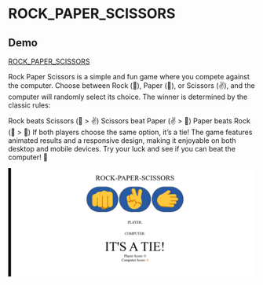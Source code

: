 # ROCK_PAPER_SCISSORS
## Demo

[ ROCK_PAPER_SCISSORS](https://vitalikxxx.github.io/ROCK_PAPER_SCISSORS/)

Rock Paper Scissors is a simple and fun game where you compete against the computer. Choose between Rock (👊), Paper (🫱), or Scissors (✌️), and the computer will randomly select its choice. The winner is determined by the classic rules:

Rock beats Scissors (👊 > ✌️)
Scissors beat Paper (✌️ > 🫱)
Paper beats Rock (🫱 > 👊)
If both players choose the same option, it’s a tie!
The game features animated results and a responsive design, making it enjoyable on both desktop and mobile devices. Try your luck and see if you can beat the computer! 🚀

![Animation](https://github.com/VITALIKXXX/ROCK_PAPER_SCISSORS/blob/599f4ce3f31452dd00d88b5bf2cd66b8451bd7c9/Animation%20%20NEWwww1.gif)
